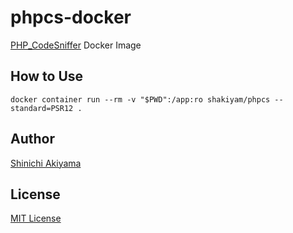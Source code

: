 phpcs-docker
============

[PHP_CodeSniffer](https://github.com/squizlabs/PHP_CodeSniffer) Docker Image

How to Use
----------

```console
docker container run --rm -v "$PWD":/app:ro shakiyam/phpcs --standard=PSR12 .
```

Author
------

[Shinichi Akiyama](https://github.com/shakiyam)

License
-------

[MIT License](https://opensource.org/licenses/MIT)
